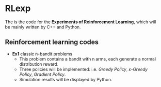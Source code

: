 # RLexp
The is the code for the **Experiments of Reinforcement Learning**, which will be mainly written by C++ and Python.

## Reinforcement learning codes

* **Ex1** classic n-bandit problems
	- This problem contains a bandit with n arms, each generate a normal distribution reward.
	- Three policies will be implemented: i.e. *Greedy Policy*, *ε-Greedy Policy*, *Gradient Policy*.
	- Simulation results will be displayed by Python.

